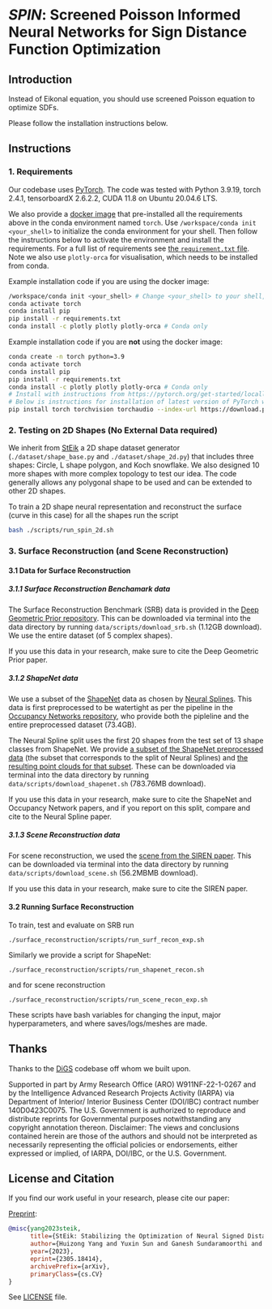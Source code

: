 # ***SPIN***: Screened Poisson Informed Neural Networks for Sign Distance Function Optimization

## Introduction
Instead of Eikonal equation, you should use screened Poisson equation to optimize SDFs.

Please follow the installation instructions below.

## Instructions

### 1. Requirements

Our codebase uses [PyTorch](https://pytorch.org/). The code was tested with Python 3.9.19, torch 2.4.1, tensorboardX 2.6.2.2, CUDA 11.8 on Ubuntu 20.04.6 LTS. 

We also provide a [docker image](https://hub.docker.com/layers/galaxeaaa/pytorch-cuda11.8/latest/images/sha256-5e32b788a2cb0740234a7ed166451f4324cd79e07add2e7d61569013faa3c0e0?context=repo) that pre-installed all the requirements above in the conda environment named `torch`. Use `/workspace/conda init <your_shell>` to initialize the conda environment for your shell. Then follow the instructions below to activate the environment and install the requirements. For a full list of requirements see [the `requirement.txt` file](requirements.txt). Note we also use `plotly-orca` for visualisation, which needs to be installed from conda.

Example installation code if you are using the docker image:
```sh
/workspace/conda init <your_shell> # Change <your_shell> to your shell, e.g. bash, zsh, fish
conda activate torch
conda install pip
pip install -r requirements.txt
conda install -c plotly plotly plotly-orca # Conda only 
```

Example installation code if you are **not** using the docker image:
```sh
conda create -n torch python=3.9
conda activate torch
conda install pip
pip install -r requirements.txt
conda install -c plotly plotly plotly-orca # Conda only 
# Install with instructions from https://pytorch.org/get-started/locally/
# Below is instructions for installation of latest version of PyTorch with CUDA 11.8
pip install torch torchvision torchaudio --index-url https://download.pytorch.org/whl/cu118
```

###  2. Testing on 2D Shapes (No External Data required)

We inherit from [StEik](https://github.com/sunyx523/StEik) a 2D shape dataset generator (`./dataset/shape_base.py` and `./dataset/shape_2d.py`) that includes three shapes: Circle, L shape polygon, and Koch snowflake. We also designed 10 more shapes with more complex topology to test our idea. The code generally allows any polygonal shape to be used and can be extended to other 2D shapes. 

To train a 2D shape neural representation and reconstruct the surface (curve in this case) for all the shapes run the script 
```sh
bash ./scripts/run_spin_2d.sh
```

### 3. Surface Reconstruction (and Scene Reconstruction)
#### 3.1 Data for Surface Reconstruction
##### 3.1.1 Surface Reconstruction Benchamark data
The Surface Reconstruction Benchmark (SRB) data is provided in the [Deep Geometric Prior repository](https://github.com/fwilliams/deep-geometric-prior).
This can be downloaded via terminal into the data directory by running `data/scripts/download_srb.sh` (1.12GB download). We use the entire dataset (of 5 complex shapes).

If you use this data in your research, make sure to cite the Deep Geometric Prior paper.

##### 3.1.2 ShapeNet data
We use a subset of the [ShapeNet](https://shapenet.org/) data as chosen by [Neural Splines](https://github.com/fwilliams/neural-splines). This data is first preprocessed to be watertight as per the pipeline in the [Occupancy Networks repository](https://github.com/autonomousvision/occupancy_networks), who provide both the pipleline and the entire preprocessed dataset (73.4GB). 

The Neural Spline split uses the first 20 shapes from the test set of 13 shape classes from ShapeNet. We provide [a subset of the ShapeNet preprocessed data](https://drive.google.com/file/d/1h6TFHnza0axOZz5AuRkfyLMx_sFcu_Yf/view?usp=sharing) (the subset that corresponds to the split of Neural Splines) and [the resulting point clouds for that subset](https://drive.google.com/file/d/14CW_a0gS3ARJsIonyqPc5eKT3iVcCWZ0/view?usp=sharing). These can be downloaded via terminal into the data directory by running `data/scripts/download_shapenet.sh`  (783.76MB download).

If you use this data in your research, make sure to cite the ShapeNet and Occupancy Network papers, and if you report on this split, compare and cite to the Neural Spline paper.

##### 3.1.3 Scene Reconstruction data
For scene reconstruction, we used the [scene from the SIREN paper](https://drive.google.com/drive/folders/1_iq__37-hw7FJOEUK1tX7mdp8SKB368K?usp=sharing). This can be downloaded via terminal into the data directory by running `data/scripts/download_scene.sh`  (56.2MBMB download).

If you use this data in your research, make sure to cite the SIREN paper.

#### 3.2 Running Surface Reconstruction
To train, test and evaluate on SRB run 

```./surface_reconstruction/scripts/run_surf_recon_exp.sh```

Similarly we provide a script for ShapeNet: 

```./surface_reconstruction/scripts/run_shapenet_recon.sh```

and for scene reconstruction 

```./surface_reconstruction/scripts/run_scene_recon_exp.sh``` 

These scripts have bash variables for changing the input, major hyperparameters, and where saves/logs/meshes are made.

## Thanks

Thanks to the [DiGS](https://github.com/Chumbyte/DiGS) codebase off whom we built upon. 

Supported in part by Army Research Office (ARO) W911NF-22-1-0267 and by the Intelligence Advanced Research Projects Activity (IARPA) via Department of Interior/ Interior Business Center (DOI/IBC) contract number 140D0423C0075. The U.S. Government is authorized to reproduce and distribute reprints for Governmental purposes notwithstanding any copyright annotation thereon. Disclaimer: The views and conclusions contained herein are those of the authors and should not be interpreted as necessarily representing the official policies or endorsements, either expressed or implied, of IARPA, DOI/IBC, or the U.S. Government.

## License and Citation

If you find our work useful in your research, please cite our paper:

[Preprint](https://arxiv.org/abs/2305.18414):
```bibtex
@misc{yang2023steik,
      title={StEik: Stabilizing the Optimization of Neural Signed Distance Functions and Finer Shape Representation}, 
      author={Huizong Yang and Yuxin Sun and Ganesh Sundaramoorthi and Anthony Yezzi},
      year={2023},
      eprint={2305.18414},
      archivePrefix={arXiv},
      primaryClass={cs.CV}
}
```

See [LICENSE](LICENSE) file.